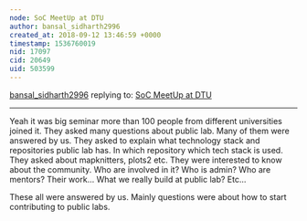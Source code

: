 ```yaml
---
node: SoC MeetUp at DTU
author: bansal_sidharth2996
created_at: 2018-09-12 13:46:59 +0000
timestamp: 1536760019
nid: 17097
cid: 20649
uid: 503599
---
```




[bansal_sidharth2996](../profile/bansal_sidharth2996) replying to: [SoC MeetUp at DTU](../notes/bansal_sidharth2996/09-12-2018/soc-meetup-at-dtu)

----
Yeah it was big seminar more than 100 people from different universities joined it.
They asked many questions about public lab. Many of them were answered by us. They asked to explain what technology stack and repositories public lab has. In which repository which tech stack is used. They asked about mapknitters, plots2 etc. They were interested to know about the community. Who are involved in it? Who is admin? Who are mentors? Their work... What we really build at public lab? Etc...

These all were answered by us. Mainly questions were about how to start contributing to public labs. 


